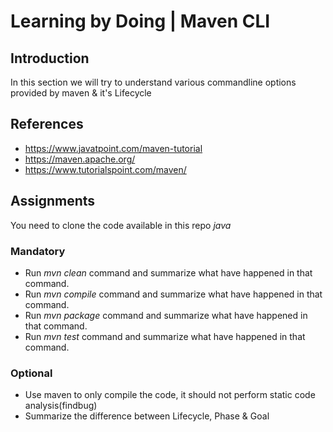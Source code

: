 # Learning by Doing | Maven CLI

## Introduction
In this section we will try to understand various commandline options provided by maven & it's Lifecycle

## References
* https://www.javatpoint.com/maven-tutorial
* https://maven.apache.org/
* https://www.tutorialspoint.com/maven/

## Assignments
You need to clone the code available in this repo *java*
### Mandatory
* Run *mvn clean* command and summarize what have happened in that command.
* Run *mvn compile* command and summarize what have happened in that command.
* Run *mvn package* command and summarize what have happened in that command. 
* Run *mvn test* command and summarize what have happened in that command.

### Optional
* Use maven to only compile the code, it should not perform static code analysis(findbug)
* Summarize the difference between Lifecycle, Phase & Goal
    
